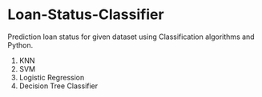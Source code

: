 # Loan-Status-Classifier
Prediction loan status for given dataset using Classification algorithms and Python.
1. KNN
2. SVM
3. Logistic Regression
4. Decision Tree Classifier

